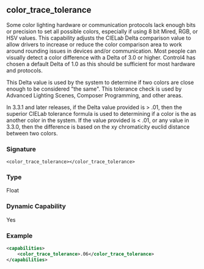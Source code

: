 ## color\_trace\_tolerance

Some color lighting hardware or communication protocols lack enough bits or precision to set all possible colors, especially if using 8 bit Mired, RGB, or HSV values. This capability adjusts the CIELa*b* Delta comparison value to allow drivers to increase or reduce the color comparison area to work around rounding issues in devices and/or communication. Most people can visually detect a color difference with a Delta of 3.0 or higher. Control4 has chosen a default Delta of 1.0 as this should be sufficient for most hardware and protocols.

This Delta value is used by the system to determine if two colors are close enough to be considered "the same". This tolerance check is used by Advanced Lighting Scenes, Composer Programming, and other areas.

In 3.3.1 and later releases, if the Delta value provided is \> .01, then the superior CIELa*b* tolerance formula is used to determining if a color is the as another color in the system. If the value provided is \< .01, or any value in 3.3.0, then the difference is based on the xy  chromaticity euclid distance between two colors.


### Signature

`<color_trace_tolerance></color_trace_tolerance>`


### Type

Float


### Dynamic Capability

Yes


### Example

```xml
<capabilities>
    <color_trace_tolerance>.06</color_trace_tolerance>
</capabilities>
```
